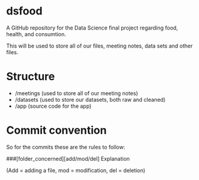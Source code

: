 # dsfood
A GitHub repository for the Data Science final project regarding food, health, and consumtion.

This will be used to store all of our files, meeting notes, data sets and other files.

# Structure

- /meetings (used to store all of our meeting notes)
- /datasets (used to store our datasets, both raw and cleaned)
- /app      (source code for the app)

# Commit convention

So for the commits these are the rules to follow: 

###[folder_concerned][add/mod/del] Explanation 

(Add = adding a file, mod = modification, del = deletion)
